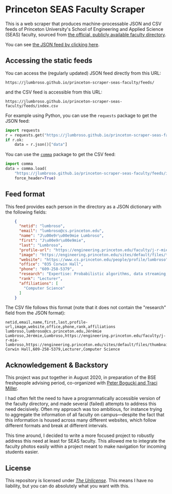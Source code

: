# Princeton SEAS Faculty Scraper

This is a web scraper that produces machine-processable JSON and CSV feeds
of Princeton University's School of Engineering and Applied Science (SEAS)
faculty, sourced from [the official, publicly available faculty directory](https://engineering.princeton.edu/faculty-directory).

You can see [the JSON feed by clicking here](https://jlumbroso.github.io/princeton-scraper-seas-faculty/feeds/).

## Accessing the static feeds

You can access the (regularly updated) JSON feed directly from this URL:
```text
https://jlumbroso.github.io/princeton-scraper-seas-faculty/feeds/
```
and the CSV feed is accessible from this URL:
```
https://jlumbroso.github.io/princeton-scraper-seas-faculty/feeds/index.csv
```

For example using Python, you can use the `requests` package to
get the JSON feed:
```python
import requests
r = requests.get("https://jlumbroso.github.io/princeton-scraper-seas-faculty/feeds/")
if r.ok:
    data = r.json()["data"]
```
You can use the [`comma`](https://github.com/jlumbroso/comma/) package to
get the CSV feed:
```python
import comma
data = comma.load(
    "https://jlumbroso.github.io/princeton-scraper-seas-faculty/feeds/index.csv",
    force_header=True)
```

## Feed format

This feed provides each person in the directory as a JSON dictionary with
the following fields:

```json
    {
      "netid": "lumbroso",
      "email": "lumbroso@cs.princeton.edu",
      "name": "J\u00e9r\u00e9mie Lumbroso",
      "first": "J\u00e9r\u00e9mie",
      "last": "Lumbroso",
      "profile-url": "https://engineering.princeton.edu/faculty/j-r-mie-lumbroso",
      "image": "https://engineering.princeton.edu/sites/default/files/thumbnails/image/Lumbroso_450x600_0.jpg",
      "website": "https://www.cs.princeton.edu/people/profile/lumbroso",
      "office": "035 Corwin Hall",
      "phone": "609-258-5379",
      "research": "Expertise: Probabilistic algorithms, data streaming, data structures, analysis of algorithms, analytic combinatorics.",
      "rank": "Lecturer",
      "affiliations": [
        "Computer Science"
      ]
    }
```

The CSV file follows this format (note that it does not contain the "research" field from the JSON format):

```csv
netid,email,name,first,last,profile-url,image,website,office,phone,rank,affiliations
lumbroso,lumbroso@cs.princeton.edu,Jérémie Lumbroso,Jérémie,Lumbroso,https://engineering.princeton.edu/faculty/j-r-mie-lumbroso,https://engineering.princeton.edu/sites/default/files/thumbnails/image/Lumbroso_450x600.jpg,https://www.cs.princeton.edu/people/profile/lumbroso,035 Corwin Hall,609-258-5379,Lecturer,Computer Science
```

## Acknowledgement & Backstory

This project was put together in August 2020, in preparation of the BSE freshpeople
advising period, co-organized with [Peter Bogucki and Traci Miller](https://engineering.princeton.edu/engage/leadership-and-staff).

I had often felt the need to have a programmatically accessible version of the faculty
directory, and made several (failed) attempts to address this need decisively. Often
my approach was too ambitious, for instance trying to aggregate the information of all
faculty on campus—despite the fact that this information is housed across many different
websites, which follow different formats and break at different intervals.

This time around, I decided to write a more focused project to robustly address this
need at least for SEAS faculty. This allowed me to integrate the faculty photos easily
within a project meant to make navigation for incoming students easier.

## License

This repository is licensed under [_The Unlicense_](LICENSE). This means I have no liability, but
you can do absolutely what you want with this.